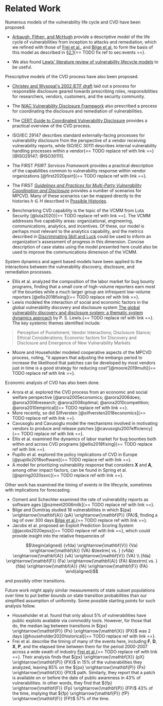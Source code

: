 # Related Work

Numerous models of the vulnerability life cycle and
CVD have been proposed.

- [Arbaugh, Fithen, and McHugh](https://doi.org/10.1109/2.889093) provide a descriptive model of the
  life cycle of vulnerabilities from inception to attacks and remediation, which we refined with those of
  [Frei et al.](https://doi.org/10.1007/978-1-4419-6967-5_6), and [Bilge et al.](https://doi.org/10.1145/2382196.2382284) to form the
  basis of this model as described in
  §[2.1](#sec:events){== TODO fix ref to sec:events ==}.

- We also found [Lewis' literature review of vulnerability lifecycle models](http://dspace.lib.cranfield.ac.uk/handle/1826/12665) to
  be useful.

Prescriptive models of the CVD process have also been proposed.

- [Christey and Wysopal's 2002 IETF draft](https://datatracker.ietf.org/doc/html/draft-christey-wysopal-vuln-disclosure-00) laid out a process for responsible disclosure geared towards 
  prescribing roles, responsibilities for researchers, vendors, customers, and the security community.

- The [NIAC Vulnerability Disclosure Framework](https://www.dhs.gov/xlibrary/assets/vdwgreport.pdf) also prescribed a process for coordinating the disclosure and
  remediation of vulnerabilities.

- The [CERT Guide to Coordinated Vulnerability Disclosure](https://certcc.github.io/CERT-Guide-to-CVD) provides a practical overview of
  the CVD process.

- ISO/IEC 29147 describes standard externally-facing processes for vulnerability disclosure from the perspective of a
  vendor receiving vulnerability reports, while ISO/IEC 30111 describes internal vulnerability handling processes within a
  vendor{== TODO replace ref with link ==} [@ISO29147; @ISO30111].

- The FIRST *PSIRT Services Framework* provides a practical description of the capabilities common to vulnerability response within
vendor organizations [@first2020psirt]{== TODO replace ref with link ==}.

- The FIRST [*Guidelines and Practices for Multi-Party Vulnerability Coordination and Disclosure*](https://www.first.org/global/sigs/vulnerability-coordination/multiparty/guidelines-v1.1)
  provides a number of scenarios for MPCVD. Many of these scenarios can be mapped directly to the histories $h \in H$ 
  described in [Possible Histories](../measuring_cvd/possible_histories.md).

- Benchmarking CVD capability is the topic of the VCMM from Luta Security [@luta2020]{== TODO replace ref with link ==}.
  The VCMM addresses five capability areas: organizational, engineering, communications, analytics, and incentives.
  Of these, our model is perhaps most relevant to the analytics capability, and the metrics described in
  [Discriminating Skill and Luck](../measuring_cvd/discriminating_skill_and_luck.md) 
  could be used to inform an organization's assessment of progress in this dimension.
  Concise description of case states using the model presented here could also be used to improve the communications dimension of the
  VCMM.

System dynamics and agent based models have been applied to the
interactions between the vulnerability discovery, disclosure, and
remediation processes.

- Ellis et al. analyzed the composition of the
labor market for bug bounty programs, finding that a small core of
high-volume reporters earn most of the bounties while a much larger
group are infrequent low-volume reporters [@ellis2018fixing]{== TODO replace ref with link ==}.
- Lewis
modeled the interaction of social and economic factors in the global
vulnerability discovery and disclosure system [The global vulnerability discovery and disclosure system: a thematic system dynamics approach](http://dspace.lib.cranfield.ac.uk/handle/1826/12665) by P. S. Lewis.{== TODO replace ref with link ==}. The
key systemic themes identified include:

> Perception of Punishment; Vendor Interactions; Disclosure Stance;
> Ethical Considerations; Economic factors for Discovery and Disclosure
> and Emergence of New Vulnerability Markets

- Moore and Householder modeled cooperative aspects of the
MPCVD process,
noting, \"it appears that adjusting the embargo period to increase the
likelihood that patches can be developed by most vendors just in time is
a good strategy for reducing cost\"[@moore2019multi]{== TODO replace ref with link ==}.

Economic analysis of CVD has also been done.

- Arora et al. explored the CVD process
from an economic and social welfare
perspective [@arora2005economics; @arora2006does; @arora2006research; @arora2008optimal; @arora2010competition; @arora2010empirical]{== TODO replace ref with link ==}.
- More recently, so did Silfversten [@silfversten2018economics]{== TODO replace ref with link ==}.
- Cavusoglu and Cavusoglu model the mechanisms involved in motivating vendors to
produce and release patches [@cavusoglu2007efficiency]{== TODO replace ref with link ==}.
- Ellis et al.
examined the dynamics of labor market for bug bounties both within and
across CVD programs
[@ellis2018fixing]{== TODO replace ref with link ==}.
- Pupillo et al. explored the policy implications of
CVD in Europe [@pupillo2018software]{== TODO replace ref with link ==}.
- A model for prioritizing vulnerability response
that considers $\mathbf{X}$ and $\mathbf{A}$, among other impact
factors, can be found in Spring et al. [@spring2020ssvc]{== TODO replace ref with link ==}.

Other work has examined the timing of events in the lifecycle, sometimes
with implications for forecasting.

- Ozment and Schechter examined the
rate of vulnerability reports as software ages [@ozment2006milk]{== TODO replace ref with link ==}.
- Bilge
and Dumitraş studied 18 vulnerabilities in which
${pa} \xrightarrow{\mathbf{A}} {pA} \xrightarrow{\mathbf{P}} {PA}$,
finding a lag of over 300 days [Bilge et al.](https://doi.org/10.1145/2382196.2382284){== TODO replace ref with link ==}.
- Jacobs et al.
proposed an Exploit Prediction Scoring System [@jacobs2020epss]{== TODO replace ref with link ==}, which
could provide insight into the relative frequencies of

$$\begin{aligned}
{vfda} \xrightarrow{\mathbf{V}} {Va} \xrightarrow{\mathbf{A}} {VA}
&\textrm{ vs. }
{vfda} \xrightarrow{\mathbf{A}} {vA} \xrightarrow{\mathbf{V}} {VA} \\
{fda} \xrightarrow{\mathbf{F}} {Fa} \xrightarrow{\mathbf{A}} {FA}
&\textrm{ vs. }
{fda} \xrightarrow{\mathbf{A}} {fA} \xrightarrow{\mathbf{F}} {FA}
\end{aligned}$$

and possibly other transitions.

Future work might apply similar measurements of state subset populations
over time to put better bounds on state transition probabilities than
our simplified assumption of uniformity. Some possible starting points
for such analysis follow.

- Householder et al. found that only about 5% of vulnerabilities have
public exploits available via commodity tools. However, for those that
do, the median lag between transitions in
${px} \xrightarrow{\mathbf{P}} {Px} \xrightarrow{\mathbf{X}} {PX}$ was 2
days [@householder2020historical]{== TODO replace ref with link ==}.
- Frei et al. describe the timing of many of the events here, including
$\mathbf{F}$, $\mathbf{D}$, $\mathbf{X}$, $\mathbf{P}$, and the elapsed
time between them for the period 2000-2007 across a wide swath of
industry [Frei et al.](http://dx.doi.org/10.1007/978-1-4419-6967-5_6){== TODO replace ref with link ==}. Their analysis finds that
${px} \xrightarrow{\mathbf{X}} {pX} \xrightarrow{\mathbf{P}} {PX}$ in
15% of the vulnerabilities they analyzed, leaving 85% on the
${px} \xrightarrow{\mathbf{P}} {Px} \xrightarrow{\mathbf{X}} {PX}$ path.
Similarly, they report that a patch is available on or before the date
of public awareness in 43% of vulnerabilities. In other words, they find
that ${fp} \xrightarrow{\mathbf{F}} {Fp} \xrightarrow{\mathbf{P}} {FP}$
43% of the time, implying that
${fp} \xrightarrow{\mathbf{P}} {fP} \xrightarrow{\mathbf{F}} {FP}$ 57%
of the time.
